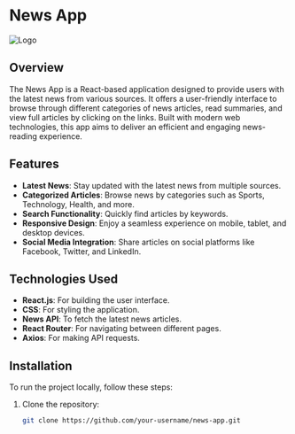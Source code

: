 # News App

![Logo](https://your-logo-url.com/logo.png) <!-- Replace with your logo URL -->

## Overview

The News App is a React-based application designed to provide users with the latest news from various sources. It offers a user-friendly interface to browse through different categories of news articles, read summaries, and view full articles by clicking on the links. Built with modern web technologies, this app aims to deliver an efficient and engaging news-reading experience.

## Features

- **Latest News**: Stay updated with the latest news from multiple sources.
- **Categorized Articles**: Browse news by categories such as Sports, Technology, Health, and more.
- **Search Functionality**: Quickly find articles by keywords.
- **Responsive Design**: Enjoy a seamless experience on mobile, tablet, and desktop devices.
- **Social Media Integration**: Share articles on social platforms like Facebook, Twitter, and LinkedIn.

## Technologies Used

- **React.js**: For building the user interface.
- **CSS**: For styling the application.
- **News API**: To fetch the latest news articles.
- **React Router**: For navigating between different pages.
- **Axios**: For making API requests.

## Installation

To run the project locally, follow these steps:

1. Clone the repository:
   ```bash
   git clone https://github.com/your-username/news-app.git
